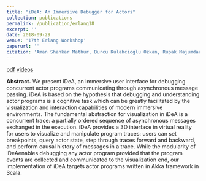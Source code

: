 ```yaml
---
title: "iDeA: An Immersive Debugger for Actors"
collection: publications
permalink: /publication/erlang18
excerpt: ''
date: 2018-09-29
venue: '17th Erlang Workshop'
paperurl: ''
citation: 'Aman Shankar Mathur, Burcu Kulahcioglu Ozkan, Rupak Majumdar. (2018). &quot;iDeA: An Immersive Debugger for Actors. 17th Erlang Workshop. '
---
```


[pdf](https://dl.acm.org/doi/10.1145/3239332.3242762)
[videos](https://vr.mpi-sws.org/idea)

**Abstract.** We present iDeA, an immersive user interface for debugging concurrent actor programs communicating through
asynchronous message passing. iDeA is based on the hypothesis that debugging and understanding actor programs
is a cognitive task which can be greatly facilitated by the visualization and interaction capabilities of modern immersive
environments. The fundamental abstraction for visualization
in iDeA is a concurrent trace: a partially ordered sequence of
asynchronous messages exchanged in the execution. iDeA
provides a 3D interface in virtual reality for users to visualize
and manipulate program traces: users can set breakpoints,
query actor state, step through traces forward and backward,
and perform causal history of messages in a trace.
While the modularity of iDeAenables debugging any actor
program provided that the program events are collected and
communicated to the visualization end, our implementation
of iDeA targets actor programs written in Akka framework
in Scala.